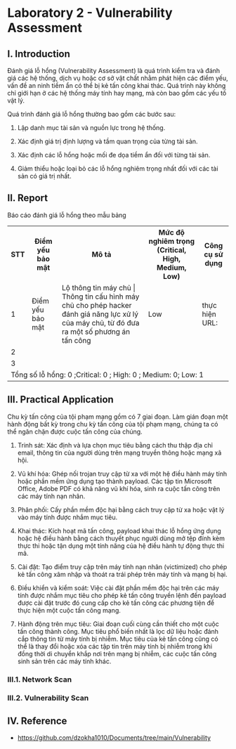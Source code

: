 # Laboratory 2 - Vulnerability Assessment
## I. Introduction
Đánh giá lỗ hổng (Vulnerability Assessment) là quá trình kiểm tra
và đánh giá các hệ thống, dịch vụ hoặc cơ sở vật chất nhằm phát
hiện các điểm yếu, vấn đề an ninh tiềm ẩn có thể bị kẻ tấn công
khai thác. Quá trình này không chỉ giới hạn ở các hệ thống máy
tính hay mạng, mà còn bao gồm các yếu tố vật lý.

Quá trình đánh giá lỗ hổng thường bao gồm các bước sau:

1. Lập danh mục tài sản và nguồn lực trong hệ thống.

2. Xác định giá trị định lượng và tầm quan trọng của từng tài sản.

3. Xác định các lỗ hổng hoặc mối đe dọa tiềm ẩn đối với từng tài sản.

4. Giảm thiểu hoặc loại bỏ các lỗ hổng nghiêm trọng nhất đối với các
tài sản có giá trị nhất.
## II. Report
Báo cáo đánh giá lỗ hổng theo mẫu bảng

<table>
    <tr>
        <th>STT</th>
        <th>Điểm yếu bảo mật</th>
        <th>Mô tả</th>
        <th>Mức độ nghiêm trọng (Critical, High, Medium, Low)</th>
        <th>Công cụ sử dụng</th>
    </tr>
    <tr>
        <td>1</td>
        <td>Điểm yếu bảo mật</td>
        <td>Lộ thông tin máy chủ | Thông tin cấu hình máy chủ cho phép hacker đánh giá năng lực xử lý của máy chủ, từ đó đưa ra một số phương án tấn công</td>
        <td>Low</td>
        <td>thực hiện URL: </td>
    </tr>
    <tr>
        <td>2</td>
        <td></td>
        <td></td>
        <td></td>
        <td></td>
    </tr>
    <tr>
        <td>3</td>
        <td></td>
        <td></td>
        <td></td>
        <td></td>
    </tr>
    <tr>
        <td colspan="5">Tổng số lỗ hổng: 0  ;Critical: 0    ; High: 0 ; Medium: 0; Low: 1 </td>
    </tr>
</table>

## III. Practical Application
Chu kỳ tấn công của tội phạm mạng gồm có 7 giai đoạn. Làm gián đoạn một hành động bất kỳ trong chu kỳ tấn công của tội phạm mạng, chúng ta có thể ngăn chặn được cuộc tấn công của chúng.

1. Trinh sát: Xác định và lựa chọn mục tiêu bằng cách thu thập địa chỉ email, thông tin của người dùng trên mạng truyền thông hoặc mạng xã hội.

2. Vũ khí hóa: Ghép nối trojan truy cập từ xa với một hệ điều hành máy tính hoặc phần mềm ứng dụng tạo thành payload. Các tập tin Microsoft Office, Adobe PDF có khả năng vũ khí hóa, sinh ra cuộc tấn công trên các máy tính nạn nhân.

3. Phân phối: Cấy phần mềm độc hại bằng cách truy cập từ xa hoặc vật lý vào máy tính được nhắm mục tiêu.

4. Khai thác: Kích hoạt mã tấn công, payload khai thác lỗ hổng ứng dụng hoặc hệ điều hành bằng cách thuyết phục người dùng mở tệp đính kèm thực thi hoặc tận dụng một tính năng của hệ điều hành tự động thực thi mã.

5. Cài đặt: Tạo điểm truy cập trên máy tính nạn nhân (victimized) cho phép kẻ tấn công xâm nhập và thoát ra trái phép trên máy tính và mạng bị hại.

6. Điều khiển và kiểm soát: Việc cài đặt phần mềm độc hại trên các máy tính được nhắm mục tiêu cho phép kẻ tấn công truyền lệnh đến payload được cài đặt trước đó cung cấp cho kẻ tấn công các phương tiện để thực hiện một cuộc tấn công mạng.

7. Hành động trên mục tiêu: Giai đoạn cuối cùng cần thiết cho một cuộc tấn công thành công. Mục tiêu phổ biến nhất là lọc dữ liệu hoặc đánh cắp thông tin từ máy tính bị nhiễm. Mục tiêu của kẻ tấn công cũng có thể là thay đổi hoặc xóa các tập tin trên máy tính bị nhiễm trong khi đồng thời di chuyển khắp nơi trên mạng bị nhiễm, các cuộc tấn công sinh sản trên các máy tính khác.

### III.1. Network Scan
### III.2. Vulnerability Scan
## IV. Reference
- https://github.com/dzokha1010/Documents/tree/main/Vulnerability
